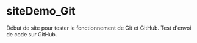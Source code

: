 ﻿# siteDemo_Git
Début de site pour tester le fonctionnement de Git et GitHub.
Test d'envoi de code sur GitHub.

